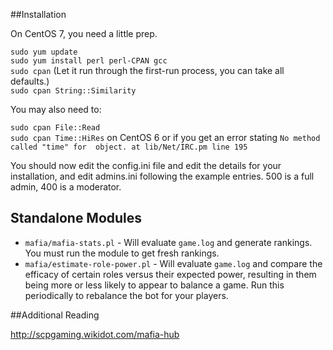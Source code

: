 ##Installation

On CentOS 7, you need a little prep.

`sudo yum update`  
`sudo yum install perl perl-CPAN gcc`  
`sudo cpan` (Let it run through the first-run process, you can take all defaults.)  
`sudo cpan String::Similarity`  

You may also need to:

`sudo cpan File::Read`  
`sudo cpan Time::HiRes` on CentOS 6 or if you get an error stating `No method called "time" for  object. at lib/Net/IRC.pm line 195`

You should now edit the config.ini file and edit the details for your installation, and edit admins.ini following the example entries. 500 is a full admin, 400 is a moderator.

## Standalone Modules

* `mafia/mafia-stats.pl` - Will evaluate `game.log` and generate rankings. You must run the module to get fresh rankings.
* `mafia/estimate-role-power.pl` - Will evaluate `game.log` and compare the efficacy of certain roles versus their expected power, resulting in them being more or less likely to appear to balance a game. Run this periodically to rebalance the bot for your players.

##Additional Reading

http://scpgaming.wikidot.com/mafia-hub
